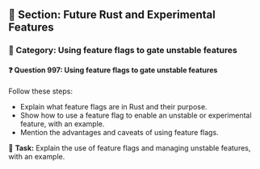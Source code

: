 ## 📘 Section: Future Rust and Experimental Features  
### 🔹 Category: Using feature flags to gate unstable features  
#### ❓ Question 997: Using feature flags to gate unstable features

Follow these steps:

- Explain what feature flags are in Rust and their purpose.
- Show how to use a feature flag to enable an unstable or experimental feature, with an example.
- Mention the advantages and caveats of using feature flags.

🔧 **Task:** Explain the use of feature flags and managing unstable features, with an example.

